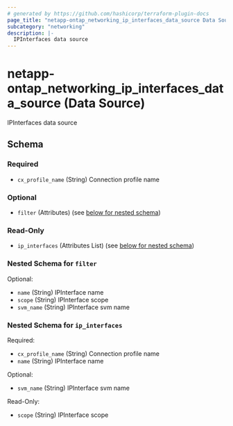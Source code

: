```yaml
---
# generated by https://github.com/hashicorp/terraform-plugin-docs
page_title: "netapp-ontap_networking_ip_interfaces_data_source Data Source - terraform-provider-netapp-ontap"
subcategory: "networking"
description: |-
  IPInterfaces data source
---
```


# netapp-ontap_networking_ip_interfaces_data_source (Data Source)

IPInterfaces data source



<!-- schema generated by tfplugindocs -->
## Schema

### Required

- `cx_profile_name` (String) Connection profile name

### Optional

- `filter` (Attributes) (see [below for nested schema](#nestedatt--filter))

### Read-Only

- `ip_interfaces` (Attributes List) (see [below for nested schema](#nestedatt--ip_interfaces))

<a id="nestedatt--filter"></a>
### Nested Schema for `filter`

Optional:

- `name` (String) IPInterface name
- `scope` (String) IPInterface scope
- `svm_name` (String) IPInterface svm name


<a id="nestedatt--ip_interfaces"></a>
### Nested Schema for `ip_interfaces`

Required:

- `cx_profile_name` (String) Connection profile name
- `name` (String) IPInterface name

Optional:

- `svm_name` (String) IPInterface svm name

Read-Only:

- `scope` (String) IPInterface scope


